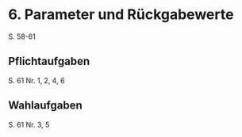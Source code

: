 # 6. Parameter und Rückgabewerte
S. 58-61
## Pflichtaufgaben
S. 61 Nr. 1, 2, 4, 6
## Wahlaufgaben
S. 61 Nr. 3, 5